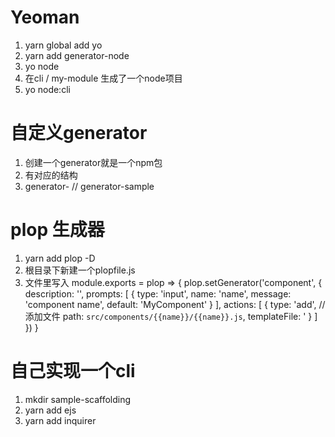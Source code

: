 
# Yeoman
1. yarn global add yo
2. yarn add generator-node
3. yo node
4. 在cli / my-module 生成了一个node项目
5. yo node:cli

# 自定义generator
1. 创建一个generator就是一个npm包
2. 有对应的结构
3. generator-<name> // generator-sample

# plop 生成器
1. yarn add plop -D
2. 根目录下新建一个plopfile.js
3. 文件里写入 module.exports = plop => {
    plop.setGenerator('component', {
        description: '',
        prompts: [
            {
                type: 'input',
                name: 'name',
                message: 'component name',
                default: 'MyComponent'
            }
        ],
        actions: [
            {
                type: 'add', // 添加文件
                path: `src/components/{{name}}/{{name}}.js`,
                templateFile: '
            }
        ]
    })
}

# 自己实现一个cli
1. mkdir sample-scaffolding
2. yarn add ejs
3. yarn add inquirer